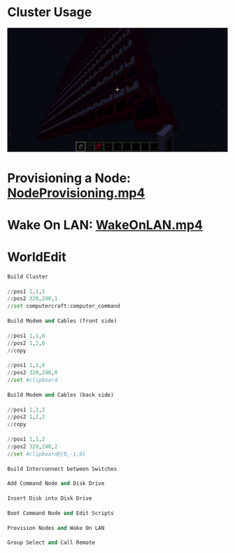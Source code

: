# Cluster Usage
![screenshot](../redpods.png)
# Provisioning a Node: [NodeProvisioning.mp4](./NodeProvisioning.mp4)
# Wake On LAN: [WakeOnLAN.mp4](./WakeOnLAN.mp4)
# WorldEdit
```py
Build Cluster

//pos1 1,1,1
//pos2 320,240,1
//set computercraft:computer_command

Build Modem and Cables (front side)

//pos1 1,1,0
//pos2 1,2,0
//copy

//pos1 1,1,0
//pos2 320,240,0
//set #clipboard

Build Modem and Cables (back side)

//pos1 1,1,2
//pos2 1,2,2
//copy

//pos1 1,1,2
//pos2 320,240,2
//set #clipboard@[0,-1,0]

Build Interconnect between Switches

Add Command Node and Disk Drive

Insert Disk into Disk Drive

Boot Command Node and Edit Scripts

Provision Nodes and Wake On LAN

Group Select and Call Remote
```
